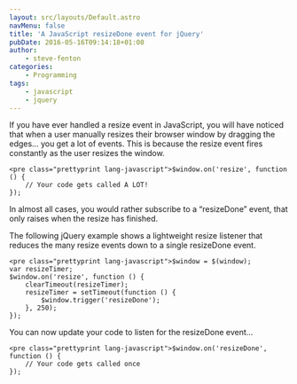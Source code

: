 ```yaml
---
layout: src/layouts/Default.astro
navMenu: false
title: 'A JavaScript resizeDone event for jQuery'
pubDate: 2016-05-16T09:14:18+01:00
author:
    - steve-fenton
categories:
    - Programming
tags:
    - javascript
    - jquery
---
```


If you have ever handled a resize event in JavaScript, you will have noticed that when a user manually resizes their browser window by dragging the edges… you get a lot of events. This is because the resize event fires constantly as the user resizes the window.

```
<pre class="prettyprint lang-javascript">$window.on('resize', function () {
    // Your code gets called A LOT!
});
```
In almost all cases, you would rather subscribe to a “resizeDone” event, that only raises when the resize has finished.

The following jQuery example shows a lightweight resize listener that reduces the many resize events down to a single resizeDone event.

```
<pre class="prettyprint lang-javascript">$window = $(window);
var resizeTimer;
$window.on('resize', function () {
    clearTimeout(resizeTimer);
    resizeTimer = setTimeout(function () {
        $window.trigger('resizeDone');
    }, 250);
});
```
You can now update your code to listen for the resizeDone event…

```
<pre class="prettyprint lang-javascript">$window.on('resizeDone', function () {
    // Your code gets called once
});
```